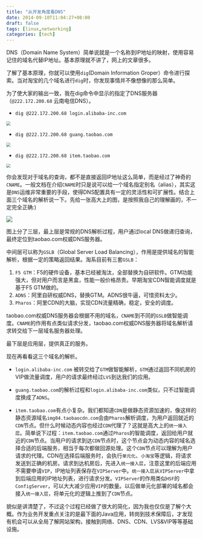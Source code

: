 ```yaml
---
title: "从开发角度看DNS"
date: 2014-09-10T11:04:27+08:00
draft: false
tags: [linux,networking]
categories: [tech]
---
```


DNS（Domain Name System）简单说就是一个名称到IP地址的映射，使用容易记住的域名代替IP地址。基本原理就不讲了，网上的文章很多。

了解了基本原理，你就可以使用`dig`(Domain Information Groper）命令进行探索。当对淘宝的几个域名进行`dig`时，你发现事情并不像想像的那么简单。

为了使大家的输出一致，我在dig命令中显示的指定了DNS服务器（`@222.172.200.68` 云南电信DNS）。

- `dig @222.172.200.68 login.alibaba-inc.com`

<img src="https://cdn.mazhen.tech/images/202207011106325.png" style="zoom:67%;" />

- `dig @222.172.200.68 guang.taobao.com`

<img src="https://cdn.mazhen.tech/images/202207011106370.png" style="zoom:67%;" />

- `dig @222.172.200.68 item.taobao.com`

<img src="https://cdn.mazhen.tech/images/202207011107914.png" style="zoom:67%;" />

你会发现对于域名的查询，都不是直接返回IP地址这么简单，而是经过了神奇的`CNAME`。一般文档在介绍`CNAME`时只是说可以给一个域名指定别名（alias），其实这是`DNS`运维非常重要的手段，使得DNS配置具有一定的灵活性和可扩展性。结合上面三个域名的解析说一下。先给一张高大上的图，是按照我自己的理解画的，不一定完全正确:)

![](https://cdn.mazhen.tech/images/202207011108895.jpeg)

图上分了三层，最上层是常规的DNS解析过程，用户通过local DNS做递归查询，最终定位到taobao.com权威DNS服务器。

中间层可以称为`GSLB`（Global Server Load Balancing），作用是提供域名的智能解析，根据一定的策略返回结果。淘系目前有三套`GSLB`：

1. `F5 GTM`：F5的硬件设备，基本已经被淘汰，全部替换为自研软件。GTM功能强大，但对用户而言是黑盒，性能一般价格昂贵。早期淘宝CDN智能调度就是基于F5 GTM做的。
2. `ADNS`：阿里自研权威DNS，替换GTM。ADNS很牛逼，可惜资料太少。
3. `Pharos`：阿里CDN的大脑，实现CDN流量精确，稳定，安全的调度。

taobao.com权威DNS服务器会根据不用的域名，`CNAME`到不同的`GSLB`做智能调度。`CNAME`的作用有点类似请求分发，taobao.com权威DNS服务器将域名解析请求转交给下一层域名服务器处理。

最下层是应用层，提供真正的服务。

现在再看看这三个域名的解析。

- `login.alibaba-inc.com` 被转交给了`GTM`做智能解析，`GTM`通过返回不同机房的VIP做流量调度，用户的请求最终经过`LVS`到达我们的应用。

- `guang.taobao.com`的解析过程和`login.alibaba-inc.com`类似，只不过智能调度换成了`ADNS`。

- `item.taobao.com`有点小复杂。我们都知道`CDN`是做静态资源加速的，像这样的静态资源域名`img04.taobaocdn.com`会由`Pharos`解析调度，为用户返回就近的`CDN`节点。但什么时候动态内容也经过`CDN`代理了？这就是高大上的`统一接入层`。简单说下过程：`item.taobao.com`通过`Pharos`的智能调度，返回给用户就近的`CDN`节点。当用户的请求到达`CDN`节点时，这个节点会为动态内容的域名选择合适的后端服务，相当于每次都做回源处理。这个`CDN`节点可以理解为用户请求的代理。CDN在选择后端服务时，会执行`单元化`、`小淘宝`等逻辑，将请求发送到正确的机房。请求到达机房后，先进入`统一接入层`，注意这里的后端应用不需要申请`VIP`，IP地址列表保存在`VIPServer`中。`统一接入层`从`VIPServer`中拿到后端应用的IP地址列表，进行请求分发。`VIPServer`的作用类似`HSF`的`ConfigServer`，可以大大减少应用`VIP`的数量。以后做单元化部署的域名都会接入`统一接入层`，将单元化的逻辑上推到了`CDN`节点。

貌似是讲清楚了，不过这个过程已经做了很大的简化，因为我也仅仅是了解个大概。作为业务开发重点关注的是最下面的Java应用，转岗到技术保障后，才发现有机会可以从全局了解网站架构，接触到网络、DNS、CDN、LVS&VIP等等基础设施。
